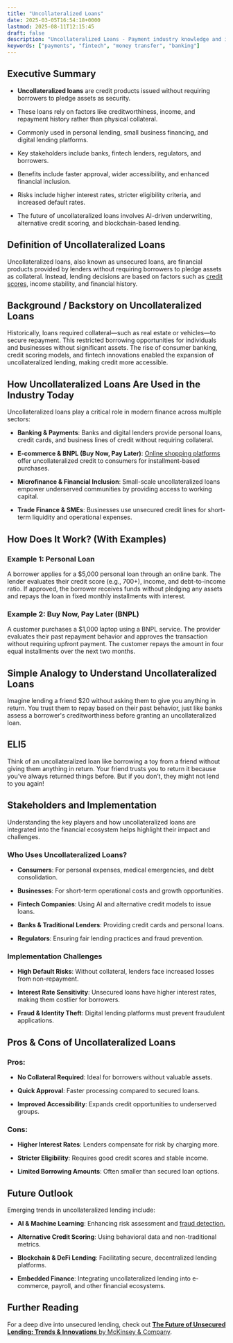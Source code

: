 ```yaml
---
title: "Uncollateralized Loans"
date: 2025-03-05T16:54:18+0000
lastmod: 2025-08-11T12:15:45
draft: false
description: "Uncollateralized Loans - Payment industry knowledge and insights"
keywords: ["payments", "fintech", "money transfer", "banking"]
---
```


## **Executive Summary**

- **Uncollateralized loans** are credit products issued without requiring borrowers to pledge assets as security.

- These loans rely on factors like creditworthiness, income, and repayment history rather than physical collateral.

- Commonly used in personal lending, small business financing, and digital lending platforms.

- Key stakeholders include banks, fintech lenders, regulators, and borrowers.

- Benefits include faster approval, wider accessibility, and enhanced financial inclusion.

- Risks include higher interest rates, stricter eligibility criteria, and increased default rates.

- The future of uncollateralized loans involves AI-driven underwriting, alternative credit scoring, and blockchain-based lending.

## Definition of Uncollateralized Loans

Uncollateralized loans, also known as unsecured loans, are financial products provided by lenders without requiring borrowers to pledge assets as collateral. Instead, lending decisions are based on factors such as [credit scores](https://faisalkhanllc.xyz/resources/payments-wiki/c/credit-score/), income stability, and financial history.

## Background / Backstory on Uncollateralized Loans

Historically, loans required collateral—such as real estate or vehicles—to secure repayment. This restricted borrowing opportunities for individuals and businesses without significant assets. The rise of consumer banking, credit scoring models, and fintech innovations enabled the expansion of uncollateralized lending, making credit more accessible.

## How Uncollateralized Loans Are Used in the Industry Today

Uncollateralized loans play a critical role in modern finance across multiple sectors:

- **Banking & Payments**: Banks and digital lenders provide personal loans, credit cards, and business lines of credit without requiring collateral.

- **E-commerce & BNPL (Buy Now, Pay Later)**: [Online shopping platforms](https://faisalkhanllc.xyz/resources/payments-wiki/b/buy-now-pay-later-bnpl/) offer uncollateralized credit to consumers for installment-based purchases.

- **Microfinance & Financial Inclusion**: Small-scale uncollateralized loans empower underserved communities by providing access to working capital.

- **Trade Finance & SMEs**: Businesses use unsecured credit lines for short-term liquidity and operational expenses.

## How Does It Work? (With Examples)

### Example 1: Personal Loan

A borrower applies for a $5,000 personal loan through an online bank. The lender evaluates their credit score (e.g., 700+), income, and debt-to-income ratio. If approved, the borrower receives funds without pledging any assets and repays the loan in fixed monthly installments with interest.

### Example 2: Buy Now, Pay Later (BNPL)

A customer purchases a $1,000 laptop using a BNPL service. The provider evaluates their past repayment behavior and approves the transaction without requiring upfront payment. The customer repays the amount in four equal installments over the next two months.

## Simple Analogy to Understand Uncollateralized Loans

Imagine lending a friend $20 without asking them to give you anything in return. You trust them to repay based on their past behavior, just like banks assess a borrower's creditworthiness before granting an uncollateralized loan.

## ELI5

Think of an uncollateralized loan like borrowing a toy from a friend without giving them anything in return. Your friend trusts you to return it because you’ve always returned things before. But if you don’t, they might not lend to you again!

## Stakeholders and Implementation

Understanding the key players and how uncollateralized loans are integrated into the financial ecosystem helps highlight their impact and challenges.

### Who Uses Uncollateralized Loans?

- **Consumers**: For personal expenses, medical emergencies, and debt consolidation.

- **Businesses**: For short-term operational costs and growth opportunities.

- **Fintech Companies**: Using AI and alternative credit models to issue loans.

- **Banks & Traditional Lenders**: Providing credit cards and personal loans.

- **Regulators**: Ensuring fair lending practices and fraud prevention.

### Implementation Challenges

- **High Default Risks**: Without collateral, lenders face increased losses from non-repayment.

- **Interest Rate Sensitivity**: Unsecured loans have higher interest rates, making them costlier for borrowers.

- **Fraud & Identity Theft**: Digital lending platforms must prevent fraudulent applications.

## Pros & Cons of Uncollateralized Loans

### Pros:

- **No Collateral Required**: Ideal for borrowers without valuable assets.

- **Quick Approval**: Faster processing compared to secured loans.

- **Improved Accessibility**: Expands credit opportunities to underserved groups.

### Cons:

- **Higher Interest Rates**: Lenders compensate for risk by charging more.

- **Stricter Eligibility**: Requires good credit scores and stable income.

- **Limited Borrowing Amounts**: Often smaller than secured loan options.

## Future Outlook

Emerging trends in uncollateralized lending include:

- **AI & Machine Learning**: Enhancing risk assessment and [fraud detection.](https://faisalkhanllc.xyz/resources/payments-wiki/f/fraud-detection/)

- **Alternative Credit Scoring**: Using behavioral data and non-traditional metrics.

- **Blockchain & DeFi Lending**: Facilitating secure, decentralized lending platforms.

- **Embedded Finance**: Integrating uncollateralized lending into e-commerce, payroll, and other financial ecosystems.

## Further Reading

For a deep dive into unsecured lending, check out [**The Future of Unsecured Lending: Trends & Innovations** by McKinsey & Company](https://www.mckinsey.com/).

##